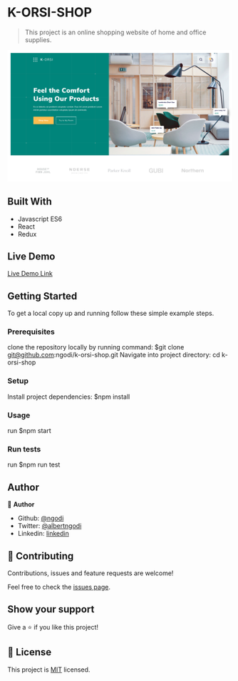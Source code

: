 # K-ORSI-SHOP

>This project is an online shopping website of home and office supplies.

![screenshot](./k_orsi_shop.png)


## Built With

- Javascript ES6
- React
- Redux

## Live Demo

[Live Demo Link](https://korsi.netlify.com)


## Getting Started


To get a local copy up and running follow these simple example steps.

### Prerequisites
clone the repository locally by running command: $git clone git@github.com:ngodi/k-orsi-shop.git
Navigate into project directory: cd k-orsi-shop

### Setup
Install project dependencies: $npm install

### Usage
run $npm start
### Run tests
run $npm run test

## Author

👤 **Author**

- Github: [@ngodi](https://github.com/ngodi)
- Twitter: [@albertngodi](https://twitter.com/albertngodi)
- Linkedin: [linkedin](https://www.linkedin.com/in/albert-ngodi-b80267174/)

## 🤝 Contributing

Contributions, issues and feature requests are welcome!

Feel free to check the [issues page](issues/).

## Show your support

Give a ⭐️ if you like this project!


## 📝 License

This project is [MIT](lic.url) licensed.
